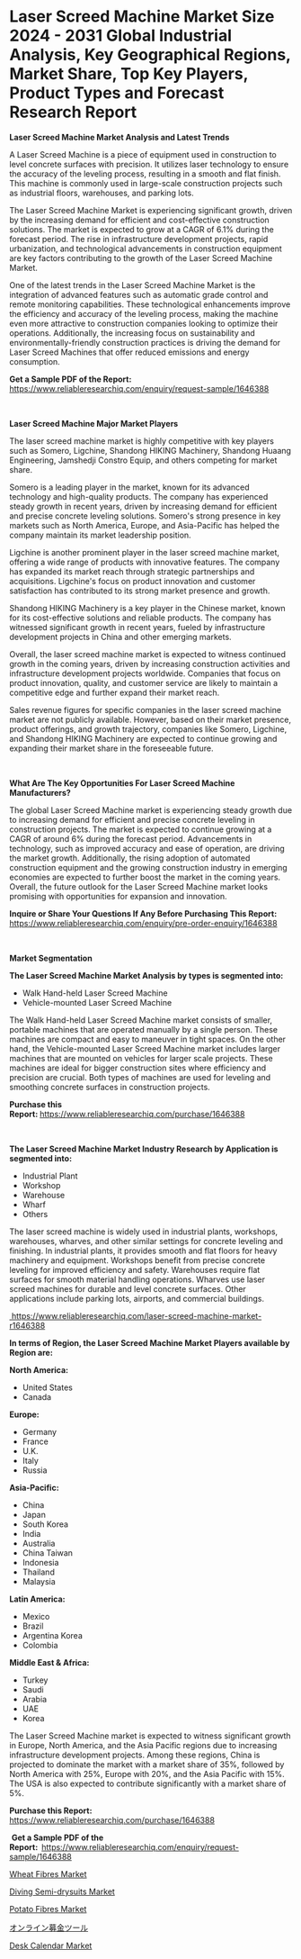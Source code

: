 <p><h1>Laser Screed Machine Market Size 2024 - 2031 Global Industrial Analysis, Key Geographical Regions, Market Share, Top Key Players, Product Types and Forecast Research Report</h1></p><p><strong>Laser Screed Machine Market Analysis and Latest Trends</strong></p>
<p><p>A Laser Screed Machine is a piece of equipment used in construction to level concrete surfaces with precision. It utilizes laser technology to ensure the accuracy of the leveling process, resulting in a smooth and flat finish. This machine is commonly used in large-scale construction projects such as industrial floors, warehouses, and parking lots.</p><p>The Laser Screed Machine Market is experiencing significant growth, driven by the increasing demand for efficient and cost-effective construction solutions. The market is expected to grow at a CAGR of 6.1% during the forecast period. The rise in infrastructure development projects, rapid urbanization, and technological advancements in construction equipment are key factors contributing to the growth of the Laser Screed Machine Market.</p><p>One of the latest trends in the Laser Screed Machine Market is the integration of advanced features such as automatic grade control and remote monitoring capabilities. These technological enhancements improve the efficiency and accuracy of the leveling process, making the machine even more attractive to construction companies looking to optimize their operations. Additionally, the increasing focus on sustainability and environmentally-friendly construction practices is driving the demand for Laser Screed Machines that offer reduced emissions and energy consumption.</p></p>
<p><strong>Get a Sample PDF of the Report:&nbsp;</strong> <a href="https://www.reliableresearchiq.com/enquiry/request-sample/1646388">https://www.reliableresearchiq.com/enquiry/request-sample/1646388</a></p>
<p>&nbsp;</p>
<p><strong>Laser Screed Machine Major Market Players</strong></p>
<p><p>The laser screed machine market is highly competitive with key players such as Somero, Ligchine, Shandong HIKING Machinery, Shandong Huaang Engineering, Jamshedji Constro Equip, and others competing for market share. </p><p>Somero is a leading player in the market, known for its advanced technology and high-quality products. The company has experienced steady growth in recent years, driven by increasing demand for efficient and precise concrete leveling solutions. Somero's strong presence in key markets such as North America, Europe, and Asia-Pacific has helped the company maintain its market leadership position. </p><p>Ligchine is another prominent player in the laser screed machine market, offering a wide range of products with innovative features. The company has expanded its market reach through strategic partnerships and acquisitions. Ligchine's focus on product innovation and customer satisfaction has contributed to its strong market presence and growth.</p><p>Shandong HIKING Machinery is a key player in the Chinese market, known for its cost-effective solutions and reliable products. The company has witnessed significant growth in recent years, fueled by infrastructure development projects in China and other emerging markets.</p><p>Overall, the laser screed machine market is expected to witness continued growth in the coming years, driven by increasing construction activities and infrastructure development projects worldwide. Companies that focus on product innovation, quality, and customer service are likely to maintain a competitive edge and further expand their market reach.</p><p>Sales revenue figures for specific companies in the laser screed machine market are not publicly available. However, based on their market presence, product offerings, and growth trajectory, companies like Somero, Ligchine, and Shandong HIKING Machinery are expected to continue growing and expanding their market share in the foreseeable future.</p></p>
<p>&nbsp;</p>
<p><strong>What Are The Key Opportunities For Laser Screed Machine Manufacturers?</strong></p>
<p><p>The global Laser Screed Machine market is experiencing steady growth due to increasing demand for efficient and precise concrete leveling in construction projects. The market is expected to continue growing at a CAGR of around 6% during the forecast period. Advancements in technology, such as improved accuracy and ease of operation, are driving the market growth. Additionally, the rising adoption of automated construction equipment and the growing construction industry in emerging economies are expected to further boost the market in the coming years. Overall, the future outlook for the Laser Screed Machine market looks promising with opportunities for expansion and innovation.</p></p>
<p><strong>Inquire or Share Your Questions If Any Before Purchasing This Report:</strong> <a href="https://www.reliableresearchiq.com/enquiry/pre-order-enquiry/1646388">https://www.reliableresearchiq.com/enquiry/pre-order-enquiry/1646388</a></p>
<p>&nbsp;</p>
<p><strong>Market Segmentation</strong></p>
<p><strong>The Laser Screed Machine Market Analysis by types is segmented into:</strong></p>
<p><ul><li>Walk Hand-held Laser Screed Machine</li><li>Vehicle-mounted Laser Screed Machine</li></ul></p>
<p><p>The Walk Hand-held Laser Screed Machine market consists of smaller, portable machines that are operated manually by a single person. These machines are compact and easy to maneuver in tight spaces. On the other hand, the Vehicle-mounted Laser Screed Machine market includes larger machines that are mounted on vehicles for larger scale projects. These machines are ideal for bigger construction sites where efficiency and precision are crucial. Both types of machines are used for leveling and smoothing concrete surfaces in construction projects.</p></p>
<p><strong>Purchase this Report:&nbsp;</strong><a href="https://www.reliableresearchiq.com/purchase/1646388">https://www.reliableresearchiq.com/purchase/1646388</a></p>
<p>&nbsp;</p>
<p><strong>The Laser Screed Machine Market Industry Research by Application is segmented into:</strong></p>
<p><ul><li>Industrial Plant</li><li>Workshop</li><li>Warehouse</li><li>Wharf</li><li>Others</li></ul></p>
<p><p>The laser screed machine is widely used in industrial plants, workshops, warehouses, wharves, and other similar settings for concrete leveling and finishing. In industrial plants, it provides smooth and flat floors for heavy machinery and equipment. Workshops benefit from precise concrete leveling for improved efficiency and safety. Warehouses require flat surfaces for smooth material handling operations. Wharves use laser screed machines for durable and level concrete surfaces. Other applications include parking lots, airports, and commercial buildings.</p></p>
<p><a href="https://www.reliableresearchiq.com/laser-screed-machine-market-r1646388">&nbsp;https://www.reliableresearchiq.com/laser-screed-machine-market-r1646388</a></p>
<p><strong>In terms of Region, the Laser Screed Machine Market Players available by Region are:</strong></p>
<p>
    <p> <strong> North America: </strong>
        <ul>
            <li>United States</li>
            <li>Canada</li>
        </ul>
        </p> 
    <p> <strong> Europe: </strong>
        <ul>
            <li>Germany</li>
            <li>France</li>
            <li>U.K.</li>
            <li>Italy</li>
            <li>Russia</li>
        </ul>
        </p> 
    <p> <strong> Asia-Pacific: </strong>
        <ul>
            <li>China</li>
            <li>Japan</li>
            <li>South Korea</li>
            <li>India</li>
            <li>Australia</li>
            <li>China Taiwan</li>
            <li>Indonesia</li>
            <li>Thailand</li>
            <li>Malaysia</li>
        </ul>
        </p> 
    <p> <strong> Latin America: </strong>
        <ul>
            <li>Mexico</li>
            <li>Brazil</li>
            <li>Argentina Korea</li>
            <li>Colombia</li>
        </ul>
        </p> 
    <p> <strong> Middle East & Africa: </strong>
        <ul>
            <li>Turkey</li>
            <li>Saudi</li>
            <li>Arabia</li>
            <li>UAE</li>
            <li>Korea</li>
        </ul>
    </p>
    </p>
<p><p>The Laser Screed Machine market is expected to witness significant growth in Europe, North America, and the Asia Pacific regions due to increasing infrastructure development projects. Among these regions, China is projected to dominate the market with a market share of 35%, followed by North America with 25%, Europe with 20%, and the Asia Pacific with 15%. The USA is also expected to contribute significantly with a market share of 5%.</p></p>
<p><strong>Purchase this Report: </strong><a href="https://www.reliableresearchiq.com/purchase/1646388">https://www.reliableresearchiq.com/purchase/1646388</a></p>
<p>&nbsp;<strong>Get a Sample PDF of the Report:&nbsp;&nbsp;</strong><a href="https://www.reliableresearchiq.com/enquiry/request-sample/1646388">https://www.reliableresearchiq.com/enquiry/request-sample/1646388</a></p>
<p><strong></strong></p>
<p><p><a href="https://github.com/ifhhndtz21/Market-Research-Report-List-1/blob/main/wheat-fibres-market.md">Wheat Fibres Market</a></p><p><a href="https://medium.com/@madw10245644/diving-semi-drysuits-market-global-market-share-and-ranking-overall-sales-and-demand-forecast-c9bc986beeba">Diving Semi-drysuits Market</a></p><p><a href="https://github.com/AarobcfAusbdnjvXff/Market-Research-Report-List-1/blob/main/potato-fibres-market.md">Potato Fibres Market</a></p><p><a href="https://github.com/lababdou/Market-Research-Report-List-5/blob/main/459923837510.md">オンライン募金ツール</a></p><p><a href="https://medium.com/@millerjimk/global-desk-calendar-industry-types-applications-market-players-regional-growth-analysis-and-6e23946fdae5">Desk Calendar Market</a></p></p>